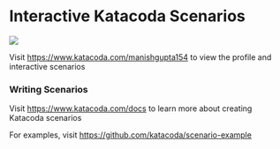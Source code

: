 # Interactive Katacoda Scenarios

[![](http://shields.katacoda.com/katacoda/manishgupta154/count.svg)](https://www.katacoda.com/manishgupta154 "Get your profile on Katacoda.com")

Visit https://www.katacoda.com/manishgupta154 to view the profile and interactive scenarios

### Writing Scenarios
Visit https://www.katacoda.com/docs to learn more about creating Katacoda scenarios

For examples, visit https://github.com/katacoda/scenario-example
